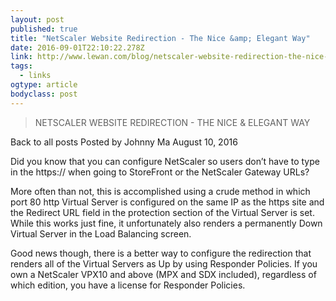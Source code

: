 ```yaml
---
layout: post 
published: true 
title: "NetScaler Website Redirection - The Nice &amp; Elegant Way" 
date: 2016-09-01T22:10:22.278Z 
link: http://www.lewan.com/blog/netscaler-website-redirection-the-nice-elegant-way 
tags:
  - links
ogtype: article 
bodyclass: post 
---
```


> NETSCALER WEBSITE REDIRECTION - THE NICE & ELEGANT WAY

 Back to all posts
 Posted by Johnny Ma  August 10, 2016
    
Did you know that you can configure NetScaler so users don’t have to type in the https:// when going to StoreFront or the NetScaler Gateway URLs?

More often than not, this is accomplished using a crude method in which port 80 http Virtual Server is configured on the same IP as the https site and the Redirect URL field in the protection section of the Virtual Server is set. While this works just fine, it unfortunately also renders a permanently Down Virtual Server in the Load Balancing screen.



Good news though, there is a better way to configure the redirection that renders all of the Virtual Servers as Up by using Responder Policies.
If you own a NetScaler VPX10 and above (MPX and SDX included), regardless of which edition, you have a license for Responder Policies.